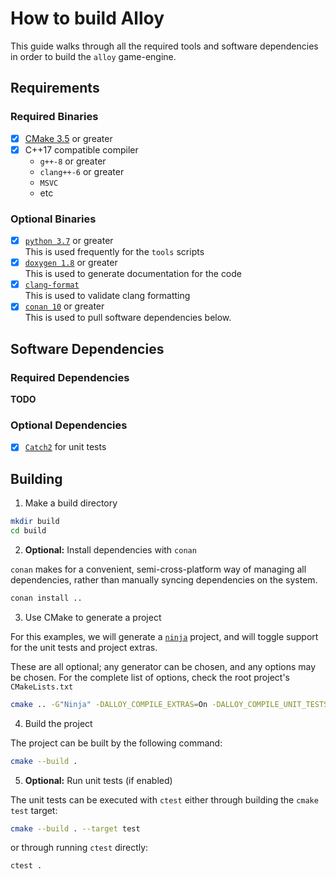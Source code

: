 # How to build Alloy

This guide walks through all the required tools and software
dependencies in order to build the `alloy` game-engine.

## Requirements

### Required Binaries

- [x] [CMake 3.5](https://cmake.org) or greater
- [x] C++17 compatible compiler
  * `g++-8` or greater
  * `clang++-6` or greater
  * `MSVC`
  * etc

### Optional Binaries

- [x] [`python 3.7`](https://python.org) or greater \
  This is used frequently for the `tools` scripts
- [x] [`doxygen 1.8`](http://doxygen.nl/) or greater \
  This is used to generate documentation for the code
- [x] [`clang-format`](https://clang.llvm.org/docs/ClangFormat.html) \
  This is used to validate clang formatting
- [x] [`conan 10`](https://conan.io) or greater \
  This is used to pull software dependencies below.

## Software Dependencies

### Required Dependencies

**TODO**

### Optional Dependencies

- [x] [`Catch2`](https://github.com/catchorg/Catch2) for unit tests

## Building

1. Make a build directory

```sh
mkdir build
cd build
```

2. **Optional:** Install dependencies with `conan`

`conan` makes for a convenient, semi-cross-platform way of managing
all dependencies, rather than manually syncing dependencies on the system.

```sh
conan install ..
```

3. Use CMake to generate a project

For this examples, we will generate a [`ninja`](https://ninja-build.org/)
project, and will toggle support for the unit tests and project extras.

These are all optional; any generator can be chosen, and any
options may be chosen. For the complete list of options, check the root project's `CMakeLists.txt`

```sh
cmake .. -G"Ninja" -DALLOY_COMPILE_EXTRAS=On -DALLOY_COMPILE_UNIT_TESTS=On
```

4. Build the project

The project can be built by the following command:

```sh
cmake --build .
```

5. **Optional:** Run unit tests (if enabled)

The unit tests can be executed with `ctest` either through
building the `cmake` `test` target:

```sh
cmake --build . --target test
```

or through running `ctest` directly:

```sh
ctest .
```
